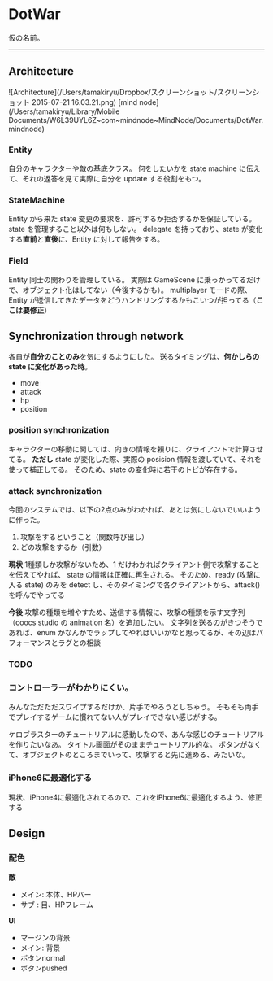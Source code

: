# DotWar
仮の名前。

----

## Architecture

![Architecture](/Users/tamakiryu/Dropbox/スクリーンショット/スクリーンショット 2015-07-21 16.03.21.png)
[mind node](/Users/tamakiryu/Library/Mobile Documents/W6L39UYL6Z~com~mindnode~MindNode/Documents/DotWar.mindnode)

### Entity
自分のキャラクターや敵の基底クラス。
何をしたいかを state machine に伝えて、それの返答を見て実際に自分を update する役割をもつ。

### StateMachine
Entity から来た state 変更の要求を、許可するか拒否するかを保証している。
state を管理すること以外は何もしない。
delegate を持っており、state が変化する**直前**と**直後**に、Entity に対して報告をする。

### Field
Entity 同士の関わりを管理している。
実際は GameScene に乗っかってるだけで、オブジェクト化はしてない（今後するかも）。
multiplayer モードの際、Entity が送信してきたデータをどうハンドリングするかもこいつが担ってる（**ここは要修正**）

## Synchronization through network
各自が**自分のことのみ**を気にするようにした。
送るタイミングは、**何かしらの state に変化があった時**。

- move
- attack 
- hp
- position


### position synchronization
キャラクターの移動に関しては、向きの情報を頼りに、クライアントで計算させてる。
**ただし** state が変化した際、実際の posision 情報を渡していて、それを使って補正してる。
そのため、state の変化時に若干のトビが存在する。

### attack synchronization
今回のシステムでは、以下の2点のみがわかれば、あとは気にしないでいいように作った。
1. 攻撃をするということ（関数呼び出し）
2. どの攻撃をするか（引数）

**現状**
1種類しか攻撃がないため、1 だけわかればクライアント側で攻撃することを伝えてやれば、 state の情報は正確に再生される。
そのため、ready (攻撃に入る state) のみを detect し、そのタイミングで各クライアントから、attack() を呼んでやってる

**今後**
攻撃の種類を増やすため、送信する情報に、攻撃の種類を示す文字列（coocs studio の animation 名）を追加したい。
文字列を送るのがきつそうであれば、enum かなんかでラップしてやればいいかなと思ってるが、その辺はパフォーマンスとラグとの相談


### TODO

### コントローラーがわかりにくい。
みんなただただスワイプするだけか、片手でやろうとしちゃう。
そもそも両手でプレイするゲームに慣れてない人がプレイできない感じがする。

ケロブラスターのチュートリアルに感動したので、あんな感じのチュートリアルを作りたいなあ。
タイトル画面がそのままチュートリアル的な。
ボタンがなくて、オブジェクトのところまでいって、攻撃すると先に進める、みたいな。

### iPhone6に最適化する
現状、iPhone4に最適化されてるので、これをiPhone6に最適化するよう、修正する

## Design

### 配色
**敵**

- メイン: 本体、HPバー
- サブ : 目、HPフレーム

**UI**

- マージンの背景
- メイン: 背景
- ボタンnormal
- ボタンpushed